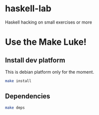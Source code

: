 haskell-lab
===========

Haskell hacking on small exercises or more

# Use the Make Luke!

## Install dev platform

This is debian platform only for the moment.

``` sh
make install
```

## Dependencies

``` sh
make deps
```
